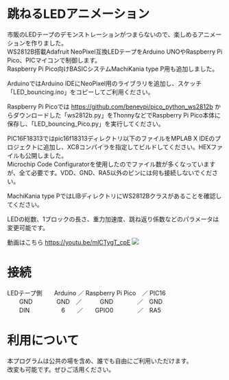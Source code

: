 # 跳ねるLEDアニメーション
市販のLEDテープのデモンストレーションがつまらないので、楽しめるアニメーションを作りました。  
WS2812B搭載Adafruit NeoPixel互換LEDテープをArduino UNOやRaspberry Pi Pico、PICマイコンで制御します。  
Raspberry Pi Pico向けBASICシステムMachiKania type P用も追加しました。  

ArduinoではArduino IDEにNeoPixel用のライブラリを追加し、スケッチ「LED_bouncing.ino」をコピーしてご利用ください。  
  
Raspberry Pi Picoでは https://github.com/benevpi/pico_python_ws2812b からダウンロードした「ws2812b.py」をThonnyなどでRaspberry Pi Pico本体に保存し、「LED_bouncing_Pico.py」を実行してください。  
  
PIC16F18313ではpic16f18313ディレクトリ以下のファイルをMPLAB X IDEのプロジェクトに追加し、XC8コンパイラを指定してビルドしてください。HEXファイルも公開しました。  
Microchip Code Configuratorを使用したのでファイル数が多くなっていますが、全て必要です。VDD、GND、RA5以外のピンには何も接続しないでください。  
  
MachiKania type PではLIBディレクトリにWS2812Bクラスがあることを確認してください。  

LEDの総数、1ブロックの長さ、重力加速度、跳ね返り係数などのパラメータは変更可能です。  

動画はこちら https://youtu.be/mlCTygT_cpE
![](bouncingLED.jpg)

# 接続
LEDテープ側　　Arduino ／ Raspberry Pi Pico　／ PIC16  
　　GND　　　　GND　／　　　GND　　　　／　GND  
　　DIN　　　　　 6　　／　　GPIO0　　　　／　RA5  
  
# 利用について
本プログラムは公共の場を含め、誰でも自由にご利用いただけます。  
改変も可能です。ぜひご活用ください。
